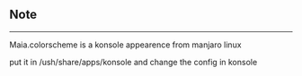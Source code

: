 ## Note

---------------

Maia.colorscheme is a konsole appearence from manjaro linux

put it in /ush/share/apps/konsole and change the config in konsole
